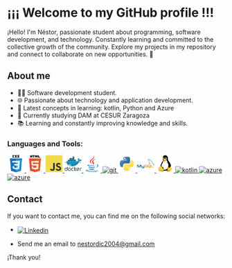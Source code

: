 # ¡¡¡ Welcome to my GitHub profile !!!

¡Hello! I'm Néstor, passionate student about programming, software development, and technology. Constantly learning and committed to the collective growth of the community. Explore my projects in my repository and connect to collaborate on new opportunities. 🚀

## About me
              
- 👨‍💻 Software development student.
- 🌐 Passionate about technology and application development.
- 🧠 Latest concepts in learning: kotlin, Python and Azure
- 🔭 Currently studying DAM at CESUR Zaragoza
- 📚 Learning and constantly improving knowledge and skills.

### Languages and Tools:
<p align="left">
  
  <a href="https://www.w3schools.com/css/" target="_blank" rel="noreferrer">
    <img src="https://raw.githubusercontent.com/devicons/devicon/master/icons/css3/css3-original-wordmark.svg" alt="css" width="40" height="40"/>
  </a>
  
  <a href="https://www.w3.org/html/" target="_blank" rel="noreferrer">
    <img src="https://raw.githubusercontent.com/devicons/devicon/master/icons/html5/html5-original-wordmark.svg" alt="html5" width="40" height="40"/>
  </a>

  <a href="https://developer.mozilla.org/en-US/docs/Web/JavaScript" target="_blank" rel="noreferrer">
    <img src="https://raw.githubusercontent.com/devicons/devicon/master/icons/javascript/javascript-original.svg" alt="javascript" width="40" height="40"/>
  </a>
  
  <a href="https://www.docker.com/" target="_blank" rel="noreferrer">
    <img src="https://raw.githubusercontent.com/devicons/devicon/master/icons/docker/docker-original-wordmark.svg" alt="docker" width="40" height="40"/>
  </a>
  
  <a href="https://www.java.com" target="_blank" rel="noreferrer">
    <img src="https://raw.githubusercontent.com/devicons/devicon/master/icons/java/java-original.svg" alt="java" width="40" height="40"/>
  </a>
  
  <a href="https://git-scm.com/" target="_blank" rel="noreferrer">
    <img src="https://www.vectorlogo.zone/logos/git-scm/git-scm-icon.svg" alt="git" width="40" height="40"/>
  </a>
  
  <a href="https://www.python.org" target="_blank" rel="noreferrer">
    <img src="https://raw.githubusercontent.com/devicons/devicon/master/icons/python/python-original.svg" alt="python" width="40" height="40"/>
  </a>
  
  <a href="https://www.mysql.com/" target="_blank" rel="noreferrer">
    <img src="https://raw.githubusercontent.com/devicons/devicon/master/icons/mysql/mysql-original-wordmark.svg" alt="mysql" width="40" height="40"/>
  </a>
  
  <a href="https://www.linux.org/" target="_blank" rel="noreferrer">
    <img src="https://raw.githubusercontent.com/devicons/devicon/master/icons/linux/linux-original.svg" alt="linux" width="40" height="40"/>
  </a>
  
  <a href="https://kotlinlang.org/" target="_blank" rel="noreferrer">
    <img src="https://www.vectorlogo.zone/logos/kotlinlang/kotlinlang-icon.svg" alt="kotlin" width="40" height="40"/>
  </a>
  
  <a href="https://azure.microsoft.com/es-es" target="_blank" rel="noreferrer">
    <img src="https://upload.wikimedia.org/wikipedia/commons/f/fa/Microsoft_Azure.svg" alt="azure" width="40" height="40"/>
  </a>

  <a href="https://www.microsoft.com/es-es/sql-server/sql-server-2022" target="_blank" rel="noreferrer">
    <img src="https://www.svgrepo.com/show/303229/microsoft-sql-server-logo.svg" alt="azure" width="40" height="40"/>
  </a>

</p>
              
## Contact

If you want to contact me, you can find me on the following social networks:

- <a href="https://www.linkedin.com/in/nestoralmale24/" target="_blank"><img align="center" src="https://raw.githubusercontent.com/rahuldkjain/github-profile-readme-generator/master/src/images/icons/Social/linked-in-alt.svg" alt="Linkedin" height="30" width="40" style="max-width: 100%;">
</a>

- Send me an email to [nestordic2004@gmail.com](mailto:nestordic2004@gmail.com)
  
¡Thank you!
